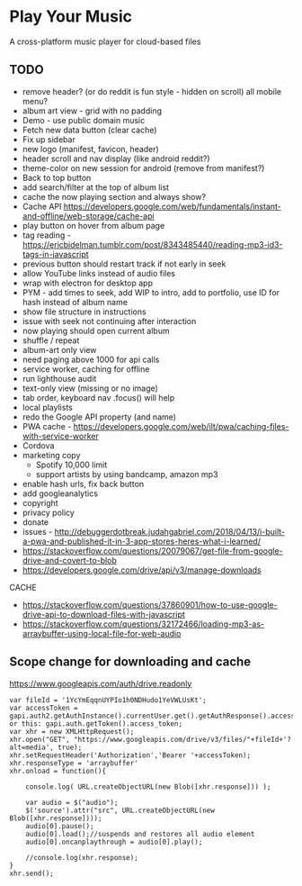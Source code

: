 # Play Your Music
A cross-platform music player for cloud-based files

## TODO

- remove header? (or do reddit is fun style - hidden on scroll) all mobile menu?
- album art view - grid with no padding
- Demo - use public domain music
- Fetch new data button (clear cache)
- Fix up sidebar
- new logo (manifest, favicon, header)
- header scroll and nav display (like android reddit?)
- theme-color on new session for android (remove from manifest?)
- Back to top button
- add search/filter at the top of album list
- cache the now playing section and always show?
- Cache API https://developers.google.com/web/fundamentals/instant-and-offline/web-storage/cache-api
- play button on hover from album page
- tag reading - https://ericbidelman.tumblr.com/post/8343485440/reading-mp3-id3-tags-in-javascript
- previous button should restart track if not early in seek
- allow YouTube links instead of audio files
- wrap with electron for desktop app
- PYM - add times to seek, add WIP to intro, add to portfolio, use ID for hash instead of album name
- show file structure in instructions
- issue with seek not continuing after interaction
- now playing should open current album
- shuffle / repeat
- album-art only view
- need paging above 1000 for api calls
- service worker, caching for offline
- run lighthouse audit
- text-only view (missing or no image)
- tab order, keyboard nav .focus() will help
- local playlists
- redo the Google API property (and name)
- PWA cache - https://developers.google.com/web/ilt/pwa/caching-files-with-service-worker
- Cordova
- marketing copy
	- Spotify 10,000 limit
	- support artists by using bandcamp, amazon mp3
- enable hash urls, fix back button
- add googleanalytics
- copyright
- privacy policy
- donate
- issues - http://debuggerdotbreak.judahgabriel.com/2018/04/13/i-built-a-pwa-and-published-it-in-3-app-stores-heres-what-i-learned/
- https://stackoverflow.com/questions/20079067/get-file-from-google-drive-and-covert-to-blob
- https://developers.google.com/drive/api/v3/manage-downloads

CACHE

- https://stackoverflow.com/questions/37860901/how-to-use-google-drive-api-to-download-files-with-javascript
- https://stackoverflow.com/questions/32172466/loading-mp3-as-arraybuffer-using-local-file-for-web-audio

## Scope change for downloading and cache

https://www.googleapis.com/auth/drive.readonly 

```
var fileId = '1YcYmEqqnUYPIo1h0NDHudo1YeVWLUsKt';
var accessToken = gapi.auth2.getAuthInstance().currentUser.get().getAuthResponse().access_token;// or this: gapi.auth.getToken().access_token;
var xhr = new XMLHttpRequest();
xhr.open("GET", "https://www.googleapis.com/drive/v3/files/"+fileId+'?alt=media', true);
xhr.setRequestHeader('Authorization','Bearer '+accessToken);
xhr.responseType = 'arraybuffer'
xhr.onload = function(){

    console.log( URL.createObjectURL(new Blob([xhr.response])) );
    
    var audio = $("audio");  
    $('source').attr("src", URL.createObjectURL(new Blob([xhr.response])));
    audio[0].pause();
    audio[0].load();//suspends and restores all audio element
    audio[0].oncanplaythrough = audio[0].play();

    //console.log(xhr.response);
}
xhr.send();
```